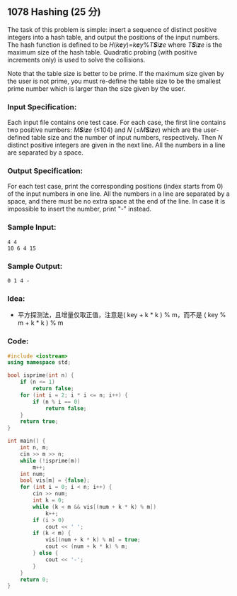##  **1078 Hashing (25 分)** 

The task of this problem is simple: insert a sequence of distinct positive integers into a hash table, and output the positions of the input numbers. The hash function is defined to be *H*(*k**e**y*)=*k**e**y*%*T**S**i**z**e* where *T**S**i**z**e* is the maximum size of the hash table. Quadratic probing (with positive increments only) is used to solve the collisions.

Note that the table size is better to be prime. If the maximum size given by the user is not prime, you must re-define the table size to be the smallest prime number which is larger than the size given by the user.

### Input Specification:

Each input file contains one test case. For each case, the first line contains two positive numbers: *M**S**i**z**e* (≤104) and *N* (≤*M**S**i**z**e*) which are the user-defined table size and the number of input numbers, respectively. Then *N* distinct positive integers are given in the next line. All the numbers in a line are separated by a space.

### Output Specification:

For each test case, print the corresponding positions (index starts from 0) of the input numbers in one line. All the numbers in a line are separated by a space, and there must be no extra space at the end of the line. In case it is impossible to insert the number, print "-" instead.

### Sample Input:

```in
4 4
10 6 4 15
```

### Sample Output:

```out
0 1 4 -
```

### Idea:

- 平方探测法，且增量仅取正值，注意是( key + k * k ) % m，而不是 ( key % m + k * k ) % m

### Code:

```c++
#include <iostream>
using namespace std;

bool isprime(int n) {
    if (n <= 1)
        return false;
    for (int i = 2; i * i <= n; i++) {
        if (n % i == 0)
            return false;
    }
    return true;
}

int main() {
    int n, m;
    cin >> m >> n;
    while (!isprime(m))
        m++;
    int num;
    bool vis[m] = {false};
    for (int i = 0; i < n; i++) {
        cin >> num;
        int k = 0;
        while (k < m && vis[(num + k * k) % m])
            k++;
        if (i > 0)
            cout << ' ';
        if (k < m) {
            vis[(num + k * k) % m] = true;
            cout << (num + k * k) % m;
        } else {
            cout << '-';
        }
    }
    return 0;
}
```

